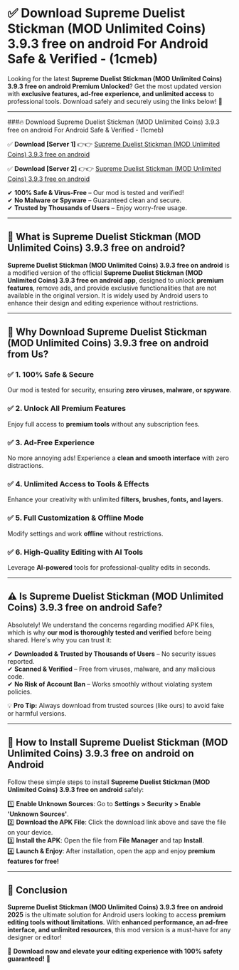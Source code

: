 
# ✅ Download Supreme Duelist Stickman (MOD Unlimited Coins) 3.9.3 free on android For Android Safe & Verified -  (1cmeb) 

Looking for the latest **Supreme Duelist Stickman (MOD Unlimited Coins) 3.9.3 free on android Premium Unlocked**? Get the most updated version with **exclusive features, ad-free experience, and unlimited access** to professional tools. Download safely and securely using the links below! 🚀  

---

###🔥 Download Supreme Duelist Stickman (MOD Unlimited Coins) 3.9.3 free on android For Android Safe & Verified -  (1cmeb)  

✅ **Download [Server 1]** 👉👉 [Supreme Duelist Stickman (MOD Unlimited Coins) 3.9.3 free on android ](https://apkcomod.com?title=Supreme_Duelist_Stickman_(MOD_Unlimited_Coins)_3.9.3_free_on_android)  

✅ **Download [Server 2]** 👉👉 [Supreme Duelist Stickman (MOD Unlimited Coins) 3.9.3 free on android ](https://apkcomod.com?title=Supreme_Duelist_Stickman_(MOD_Unlimited_Coins)_3.9.3_free_on_android)  

✔ **100% Safe & Virus-Free** – Our mod is tested and verified!  
✔ **No Malware or Spyware** – Guaranteed clean and secure.  
✔ **Trusted by Thousands of Users** – Enjoy worry-free usage.  

---

## 📌 What is Supreme Duelist Stickman (MOD Unlimited Coins) 3.9.3 free on android?  

**Supreme Duelist Stickman (MOD Unlimited Coins) 3.9.3 free on android** is a modified version of the official **Supreme Duelist Stickman (MOD Unlimited Coins) 3.9.3 free on android app**, designed to unlock **premium features**, remove ads, and provide exclusive functionalities that are not available in the original version. It is widely used by Android users to enhance their design and editing experience without restrictions.  

---

## 🌟 Why Download Supreme Duelist Stickman (MOD Unlimited Coins) 3.9.3 free on android from Us?  

### ✅ 1. 100% Safe & Secure  
Our mod is tested for security, ensuring **zero viruses, malware, or spyware**.  

### ✅ 2. Unlock All Premium Features  
Enjoy full access to **premium tools** without any subscription fees.  

### ✅ 3. Ad-Free Experience  
No more annoying ads! Experience a **clean and smooth interface** with zero distractions.  

### ✅ 4. Unlimited Access to Tools & Effects  
Enhance your creativity with unlimited **filters, brushes, fonts, and layers**.  

### ✅ 5. Full Customization & Offline Mode  
Modify settings and work **offline** without restrictions.  

### ✅ 6. High-Quality Editing with AI Tools  
Leverage **AI-powered** tools for professional-quality edits in seconds.  

---

## ⚠️ Is Supreme Duelist Stickman (MOD Unlimited Coins) 3.9.3 free on android Safe?  

Absolutely! We understand the concerns regarding modified APK files, which is why **our mod is thoroughly tested and verified** before being shared. Here's why you can trust it:  

✔ **Downloaded & Trusted by Thousands of Users** – No security issues reported.  
✔ **Scanned & Verified** – Free from viruses, malware, and any malicious code.  
✔ **No Risk of Account Ban** – Works smoothly without violating system policies.  

💡 **Pro Tip:** Always download from trusted sources (like ours) to avoid fake or harmful versions.  

---

## 📲 How to Install Supreme Duelist Stickman (MOD Unlimited Coins) 3.9.3 free on android on Android  

Follow these simple steps to install **Supreme Duelist Stickman (MOD Unlimited Coins) 3.9.3 free on android** safely:  

1️⃣ **Enable Unknown Sources**: Go to **Settings > Security > Enable 'Unknown Sources'**.  
2️⃣ **Download the APK File**: Click the download link above and save the file on your device.  
3️⃣ **Install the APK**: Open the file from **File Manager** and tap **Install**.  
4️⃣ **Launch & Enjoy**: After installation, open the app and enjoy **premium features for free!**  

---

## 🚀 Conclusion  

**Supreme Duelist Stickman (MOD Unlimited Coins) 3.9.3 free on android 2025** is the ultimate solution for Android users looking to access **premium editing tools without limitations**. With **enhanced performance, an ad-free interface, and unlimited resources**, this mod version is a must-have for any designer or editor!  

🔻 **Download now and elevate your editing experience with 100% safety guaranteed!** 🔻  
